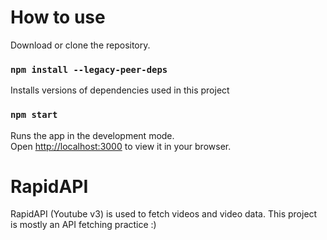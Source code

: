 # How to use

Download or clone the repository. 

### `npm install --legacy-peer-deps`

Installs versions of dependencies used in this project

### `npm start`

Runs the app in the development mode.\
Open [http://localhost:3000](http://localhost:3000) to view it in your browser.


# RapidAPI

RapidAPI (Youtube v3) is used to fetch videos and video data. This project is mostly an API fetching practice :)
